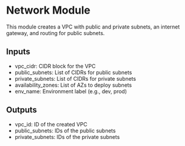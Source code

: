 # Network Module

This module creates a VPC with public and private subnets, an internet gateway, and routing for public subnets.

## Inputs

- vpc_cidr: CIDR block for the VPC
- public_subnets: List of CIDRs for public subnets
- private_subnets: List of CIDRs for private subnets
- availability_zones: List of AZs to deploy subnets
- env_name: Environment label (e.g., dev, prod)

## Outputs

- vpc_id: ID of the created VPC
- public_subnets: IDs of the public subnets
- private_subnets: IDs of the private subnets
